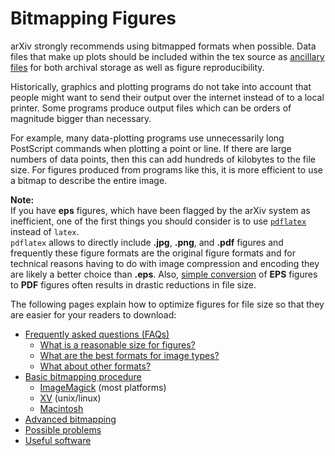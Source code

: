 Bitmapping Figures
==================

arXiv strongly recommends using bitmapped formats when possible. Data files that
make up plots should be included within the tex source as [ancillary files](/help/ancillary_files.md)
for both archival storage as well as figure reproducibility. 

Historically, graphics and plotting programs do not take into account that people
might want to send their output over the internet instead of to a local
printer. Some programs produce output files which can be orders of
magnitude bigger than necessary.

For example, many data-plotting programs use unnecessarily long
PostScript commands when plotting a point or line. If there are large
numbers of data points, then this can add hundreds of kilobytes to the
file size. For figures produced from programs like this, it is more
efficient to use a bitmap to describe the entire image. 

**Note:**  
If you have **eps** figures, which have been flagged by the arXiv system
as inefficient, one of the first things you should consider is to use
[`pdflatex`](http://arxiv.org/help/submit_tex#pdflatex) instead of
`latex`.  
`pdflatex` allows to directly include **.jpg**, **.png**, and **.pdf**
figures and frequently these figure formats are the original figure
formats and for technical reasons having to do with image compression
and encoding they are likely a better choice than **.eps**. Also, [simple
conversion](/help/sizes.md#quickly-reducing-file-size) of **EPS** figures to
 **PDF** figures often results in drastic reductions in file size.

The following pages explain how to optimize figures for file size so
that they are easier for your readers to download:

-   [Frequently asked questions (FAQs)](/help/bitmap/faq.md)
    -   [What is a reasonable size for figures?](/help/bitmap/faq.md#size)
    -   [What are the best formats for image types?](/help/bitmap/faq.md#format)
    -   [What about other formats?](/help/bitmap/faq.md#other)
-   [Basic bitmapping procedure](/help/bitmap/procedure.md)
    -   [ImageMagick](/help/bitmap/procedure.md#shortImageM) (most platforms)
    -   [XV](/help/bitmap/procedure.md#shortXV) (unix/linux)
    -   [Macintosh](/help/bitmap/procedure.md#shortMac)
-   [Advanced bitmapping](/help/bitmap/advanced.md)
-   [Possible problems](/help/bitmap/problems.md)
-   [Useful software](/help/bitmap/software.md)
